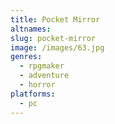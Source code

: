 ```yaml
---
title: Pocket Mirror
altnames:
slug: pocket-mirror
image: /images/63.jpg
genres:
  - rpgmaker
  - adventure
  - horror
platforms:
  - pc
---
```


